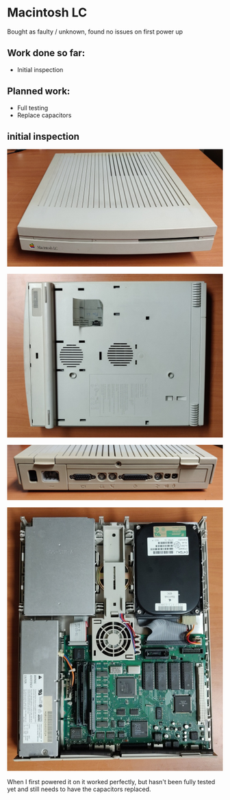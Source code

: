 # Macintosh LC
Bought as faulty / unknown, found no issues on first power up

## Work done so far: 
+ Initial inspection

## Planned work:
+ Full testing
+ Replace capacitors

## initial inspection

![Front view](img_001.jpg)

![Bottom](img_002.jpg)

![Back](img_003.jpg)

![Inside](img_004.jpg)

When I first powered it on it worked perfectly, but hasn't been fully tested yet and still needs to have the capacitors replaced. 
